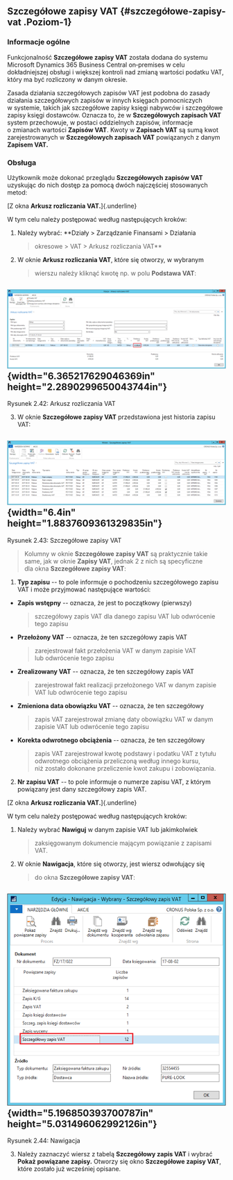 Szczegółowe zapisy VAT {#szczegółowe-zapisy-vat .Poziom-1}
----------------------

### Informacje ogólne

Funkcjonalność **Szczegółowe zapisy VAT** została dodana do systemu
Microsoft Dynamics 365 Business Central on‑premises w celu
dokładniejszej obsługi i większej kontroli nad zmianą wartości podatku
VAT, który ma być rozliczony w danym okresie.

Zasada działania szczegółowych zapisów VAT jest podobna do zasady
działania szczegółowych zapisów w innych księgach pomocniczych
w systemie, takich jak szczegółowe zapisy księgi nabywców i szczegółowe
zapisy księgi dostawców. Oznacza to, że w **Szczegółowych zapisach VAT**
system przechowuje, w postaci oddzielnych zapisów, informacje o zmianach
wartości **Zapisów VAT**. Kwoty w **Zapisach VAT** są sumą kwot
zarejestrowanych w **Szczegółowych zapisach VAT** powiązanych z danym
**Zapisem VAT.**

### Obsługa

Użytkownik może dokonać przeglądu **Szczegółowych zapisów VAT**
uzyskując do nich dostęp za pomocą dwóch najczęściej stosowanych metod:

[Z okna **Arkusz rozliczania VAT.**]{.underline}

W tym celu należy postępować według następujących kroków:

1.  Należy wybrać: **Działy \> Zarządzanie Finansami \> Działania
    > okresowe \> VAT \> Arkusz rozliczania VAT**

2.  W oknie **Arkusz rozliczania VAT**, które się otworzy, w wybranym
    > wierszu należy kliknąć kwotę np. w polu **Podstawa VAT**:

  ![](media/image111.png){width="6.365217629046369in" height="2.2890299650043744in"}
  -------------------------------------------------------------------------------------
  Rysunek 2.42: Arkusz rozliczania VAT

3.  W oknie **Szczegółowe zapisy VAT** przedstawiona jest historia
    zapisu VAT:

  ![](media/image112.png){width="6.4in" height="1.8837609361329835in"}
  -----------------------------------------------------------------------
  Rysunek 2.43: Szczegółowe zapisy VAT

> Kolumny w oknie **Szczegółowe zapisy VAT** są praktycznie takie same,
> jak w oknie **Zapisy VAT**, jednak 2 z nich są specyficzne dla okna
> **Szczegółowe zapisy VAT**:

1)  **Typ zapisu** -- to pole informuje o pochodzeniu szczegółowego
    zapisu VAT i może przyjmować następujące wartości:

-   **Zapis wstępny** -- oznacza, że jest to początkowy (pierwszy)
    > szczegółowy zapis VAT dla danego zapisu VAT lub odwrócenie tego
    > zapisu

-   **Przełożony VAT** -- oznacza, że ten szczegółowy zapis VAT
    > zarejestrował fakt przełożenia VAT w danym zapisie VAT
    > lub odwrócenie tego zapisu

-   **Zrealizowany VAT** -- oznacza, że ten szczegółowy zapis VAT
    > zarejestrował fakt realizacji przełożonego VAT w danym zapisie VAT
    > lub odwrócenie tego zapisu

-   **Zmieniona data obowiązku VAT** -- oznacza, że ten szczegółowy
    > zapis VAT zarejestrował zmianę daty obowiązku VAT w danym zapisie
    > VAT lub odwrócenie tego zapisu

-   **Korekta odwrotnego obciążenia** -- oznacza, że ten szczegółowy
    > zapis VAT zarejestrował kwotę podstawy i podatku VAT z tytułu
    > odwrotnego obciążenia przeliczoną według innego kursu, niż zostało
    > dokonane przeliczenie kwot zakupu i zobowiązania.

2)  **Nr zapisu VAT** -- to pole informuje o numerze zapisu VAT,
    z którym powiązany jest dany szczegółowy zapis VAT.

[Z okna **Arkusz rozliczania VAT.**]{.underline}

W tym celu należy postępować według następujących kroków:

1.  Należy wybrać **Nawiguj** w danym zapisie VAT lub jakimkolwiek
    > zaksięgowanym dokumencie mającym powiązanie z zapisami VAT.

2.  W oknie **Nawigacja**, które się otworzy, jest wiersz odwołujący się
    > do okna **Szczegółowe zapisy VAT**:

  ![](media/image113.png){width="5.196850393700787in" height="5.031496062992126in"}
  ------------------------------------------------------------------------------------
  Rysunek 2.44: Nawigacja

3.  Należy zaznaczyć wiersz z tabelą **Szczegółowy zapis VAT** i wybrać
    **Pokaż powiązane zapisy.** Otworzy się okno **Szczegółowe zapisy
    VAT**, które zostało już wcześniej opisane.